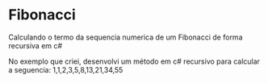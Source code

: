 # Fibonacci
Calculando o termo da sequencia numerica de um Fibonacci de forma recursiva em c#

No exemplo que criei, desenvolvi um método em c# recursivo para calcular a seguencia: 1,1,2,3,5,8,13,21,34,55
